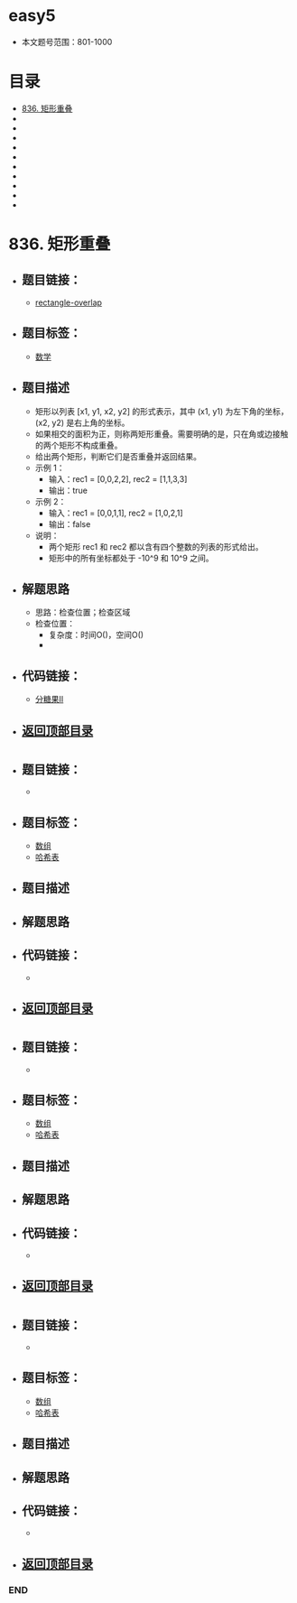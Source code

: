 # easy5
- 本文题号范围：801-1000


# 目录
<!-- GFM-TOC -->
* [836. 矩形重叠](#836-矩形重叠)
* []()
* []()
* []()
* []()
* []()
* []()
* []()
* []()
* []()
* []()
<!-- GFM-TOC -->



# 836. 矩形重叠
- ## 题目链接：
  - [rectangle-overlap](https://leetcode-cn.com/problems/rectangle-overlap/)

- ## 题目标签：
  - [数学](https://github.com/anliux/PracticePool/blob/master/LeetCode/docs/Math.md)
  
- ## 题目描述
  - 矩形以列表 [x1, y1, x2, y2] 的形式表示，其中 (x1, y1) 为左下角的坐标，(x2, y2) 是右上角的坐标。
  - 如果相交的面积为正，则称两矩形重叠。需要明确的是，只在角或边接触的两个矩形不构成重叠。
  - 给出两个矩形，判断它们是否重叠并返回结果。
  - 示例 1：
    - 输入：rec1 = [0,0,2,2], rec2 = [1,1,3,3]
    - 输出：true
  - 示例 2：
    - 输入：rec1 = [0,0,1,1], rec2 = [1,0,2,1]
    - 输出：false
  - 说明：
    - 两个矩形 rec1 和 rec2 都以含有四个整数的列表的形式给出。
    - 矩形中的所有坐标都处于 -10^9 和 10^9 之间。
 
- ## 解题思路
  - 思路：检查位置；检查区域
  - 检查位置：
    - 复杂度：时间O()，空间O()
    - 

- ## 代码链接：
  - [分糖果II]()

<!-- GFM-TOC -->
* ## [返回顶部目录](#目录)
<!-- GFM-TOC -->




# 
- ## 题目链接：
  - []()

- ## 题目标签：
  - [数组](https://github.com/anliux/PracticePool/blob/master/LeetCode/docs/Array.md)
  - [哈希表](https://github.com/anliux/PracticePool/blob/master/LeetCode/docs/Hash%20Table.md)
  
- ## 题目描述
 

- ## 解题思路


- ## 代码链接：
  - []()

<!-- GFM-TOC -->
* ## [返回顶部目录](#目录)
<!-- GFM-TOC -->





# 
- ## 题目链接：
  - []()

- ## 题目标签：
  - [数组](https://github.com/anliux/PracticePool/blob/master/LeetCode/docs/Array.md)
  - [哈希表](https://github.com/anliux/PracticePool/blob/master/LeetCode/docs/Hash%20Table.md)
  
- ## 题目描述
 

- ## 解题思路


- ## 代码链接：
  - []()

<!-- GFM-TOC -->
* ## [返回顶部目录](#目录)
<!-- GFM-TOC -->





# 
- ## 题目链接：
  - []()

- ## 题目标签：
  - [数组](https://github.com/anliux/PracticePool/blob/master/LeetCode/docs/Array.md)
  - [哈希表](https://github.com/anliux/PracticePool/blob/master/LeetCode/docs/Hash%20Table.md)
  
- ## 题目描述
 

- ## 解题思路


- ## 代码链接：
  - []()

<!-- GFM-TOC -->
* ## [返回顶部目录](#目录)
<!-- GFM-TOC -->






### END
